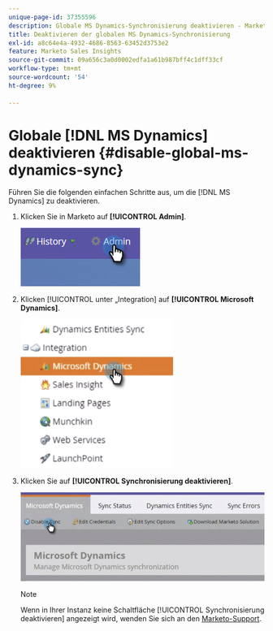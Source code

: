 ```yaml
---
unique-page-id: 37355596
description: Globale MS Dynamics-Synchronisierung deaktivieren - Marketo-Dokumente - Produktdokumentation
title: Deaktivieren der globalen MS Dynamics-Synchronisierung
exl-id: a8c64e4a-4932-4686-8563-63452d3753e2
feature: Marketo Sales Insights
source-git-commit: 09a656c3a0d0002edfa1a61b987bff4c1dff33cf
workflow-type: tm+mt
source-wordcount: '54'
ht-degree: 9%

---
```


# Globale [!DNL MS Dynamics] deaktivieren {#disable-global-ms-dynamics-sync}

Führen Sie die folgenden einfachen Schritte aus, um die [!DNL MS Dynamics] zu deaktivieren.

1. Klicken Sie in Marketo auf **[!UICONTROL Admin]**.

   ![](assets/one.png)

1. Klicken [!UICONTROL  unter „Integration] auf **[!UICONTROL Microsoft Dynamics]**.

   ![](assets/two.png)

1. Klicken Sie auf **[!UICONTROL Synchronisierung deaktivieren]**.

   ![](assets/three.png)

   >[!NOTE]
   >
   >Wenn in Ihrer Instanz keine Schaltfläche [!UICONTROL Synchronisierung deaktivieren] angezeigt wird, wenden Sie sich an den [Marketo-Support](https://nation.marketo.com/t5/Support/ct-p/Support).
